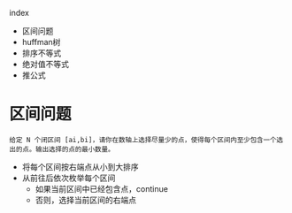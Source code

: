 index
- 区间问题
- huffman树
- 排序不等式
- 绝对值不等式
- 推公式

# 区间问题

```
给定 N 个闭区间 [ai,bi]，请你在数轴上选择尽量少的点，使得每个区间内至少包含一个选出的点。输出选择的点的最小数量。
```

- 将每个区间按右端点从小到大排序
- 从前往后依次枚举每个区间
  - 如果当前区间中已经包含点，continue
  - 否则，选择当前区间的右端点



